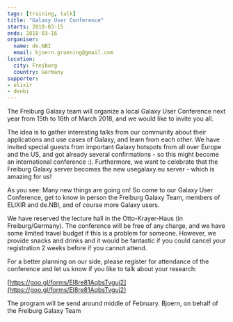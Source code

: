 ```yaml
---
tags: [training, talk]
title: "Galaxy User Conference"
starts: 2018-03-15
ends: 2018-03-16
organiser:
  name: de.NBI
  email: bjoern.gruening@gmail.com
location:
  city: Freiburg
  country: Germany
supporter:
- elixir
- denbi
---
```


The Freiburg Galaxy team will organize a local Galaxy User Conference 
next year from 15th to 16th of March 2018, and we would like to invite 
you all.

The idea is to gather interesting talks from our community about their 
applications and use cases of Galaxy, and learn from each other. We have 
invited special guests from important Galaxy hotspots from all over 
Europe and the US, and got already several confirmations  - so this 
might become an international conference :).
Furthermore, we want to celebrate that the Freiburg Galaxy server 
becomes the new usegalaxy.eu server - which is amazing for us!

As you see: Many new things are going on! So come to our Galaxy User 
Conference, get to know in person the Freiburg Galaxy Team, members of 
ELIXIR and de.NBI, and of course more Galaxy users.

We have reserved the lecture hall in the Otto-Krayer-Haus (in 
Freiburg/Germany). The conference will be free of any charge, and we 
have some limited travel budget if this is a problem for someone. 
However, we provide snacks and drinks and it would be fantastic if you 
could cancel your registration 2 weeks before if you cannot attend.

For a better planning on our side, please register for attendance of the 
conference and let us know if you like to talk about your research:

[https://goo.gl/forms/El8re81AqbsTvguj2](https://goo.gl/forms/El8re81AqbsTvguj2)

The program will be send around middle of February.
Bjoern, on behalf of the Freiburg Galaxy Team
